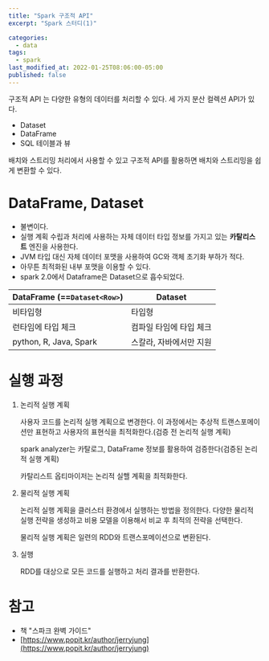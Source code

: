 ```yaml
---
title: "Spark 구조적 API"
excerpt: "Spark 스터디(1)"

categories:
  - data
tags:
  - spark
last_modified_at: 2022-01-25T08:06:00-05:00
published: false
---
```


구조적 API 는 다양한 유형의 데이터를 처리할 수 있다. 세 가지 분산 컬렉션 API가 있다.
- Dataset
- DataFrame
- SQL 테이블과 뷰

배치와 스트리밍 처리에서 사용할 수 있고 구조적 API를 활용하면 배치와 스트리밍을 쉽게 변환할 수 있다.

# DataFrame, Dataset

- 불변이다.
- 실행 계획 수립과 처리에 사용하는 자체 데이터 타입 정보를 가지고 있는 **카탈리스트** 엔진을 사용한다.
- JVM 타입 대신 자체 데이터 포맷을 사용하여 GC와 객체 초기화 부하가 적다.
- 아무튼 최적화된 내부 포맷을 이용할 수 있다.
- spark 2.0에서 Dataframe은 Dataset으로 흡수되었다.

| DataFrame (==`Dataset<Row>`) | Dataset                 |
| ---------------------------- | ----------------------- |
| 비타입형                     | 타입형                  |
| 런타임에 타입 체크           | 컴파일 타임에 타입 체크 |
| python, R, Java, Spark       | 스칼라, 자바에서만 지원 |

# 실행 과정

1. 논리적 실행 계획
   
   사용자 코드를 논리적 실행 계획으로 변경한다. 이 과정에서는 추상적 트랜스포메이션만 표현하고 사용자의 표현식을 최적화한다.(검증 전 논리적 실행 계획)

   spark analyzer는 카탈로그, DataFrame 정보를 활용하여 검증한다(검증된 논리적 실행 계획)

   카탈리스트 옵티마이저는 논리적 실핼 계획을 최적화한다.

2. 물리적 실행 계획

   논리적 실행 계획을 클러스터 환경에서 실행하는 방법을 정의한다.
   다양한 물리적 실행 전략을 생성하고 비용 모델을 이용해서 비교 후 최적의 전략을 선택한다. 

   물리적 실행 계획은 일련의 RDD와 트랜스포메이션으로 변환된다.

3. 실행
   
   RDD를 대상으로 모든 코드를 실행하고 처리 결과를 반환한다.

# 참고
- 책 "스파크 완벽 가이드"
- [https://www.popit.kr/author/jerryjung](https://www.popit.kr/author/jerryjung)